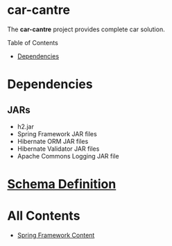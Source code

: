 # car-cantre
The **car-cantre** project provides complete car solution.

Table of Contents
* [Dependencies](https://atuldwivedi.github.io/car-centre/README.md#Dependencies)

# Dependencies
## JARs
* h2.jar
* Spring Framework JAR files
* Hibernate ORM JAR files
* Hibernate Validator JAR files
* Apache Commons Logging JAR file

# [Schema Definition](https://atuldwivedi.github.io/car-centre/docs/db/schema)


# All Contents
* [Spring Framework Content](https://atuldwivedi.github.io/car-centre/docs/spring-content)


